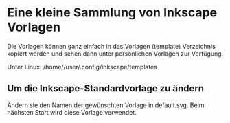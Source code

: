 # Eine kleine Sammlung von Inkscape Vorlagen

Die Vorlagen können ganz einfach in das Vorlagen (template) Verzeichnis kopiert werden und sehen dann unter persönlichen Vorlagen zur Verfügung.

Unter Linux: /home//user/.config/inkscape/templates

## Um die Inkscape-Standardvorlage zu ändern

Ändern sie den Namen der gewünschten Vorlage in default.svg. Beim nächsten Start wird diese Vorlage verwendet.

